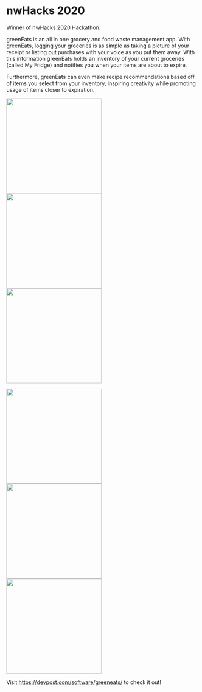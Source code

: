 # nwHacks 2020
Winner of nwHacks 2020 Hackathon.

greenEats is an all in one grocery and food waste management app. With greenEats, logging your groceries is as simple as taking a picture of your receipt or listing out purchases with your voice as you put them away. With this information greenEats holds an inventory of your current groceries (called My Fridge) and notifies you when your items are about to expire. 

Furthermore, greenEats can even make recipe recommendations based off of items you select from your inventory, inspiring creativity while promoting usage of items closer to expiration.

<p float="left">
  <img src="https://challengepost-s3-challengepost.netdna-ssl.com/photos/production/software_photos/000/909/198/datas/original.png"  style="margin-right:250px" width="250" />
  <img src="https://challengepost-s3-challengepost.netdna-ssl.com/photos/production/software_photos/000/909/200/datas/gallery.jpg"  style="margin-right:100px" width="250" /> 
  <img src="https://challengepost-s3-challengepost.netdna-ssl.com/photos/production/software_photos/000/909/197/datas/gallery.jpg"  style="margin-right:10px" width="250" />
  
</p>
<p float="left">
 <img src="https://challengepost-s3-challengepost.netdna-ssl.com/photos/production/software_photos/000/909/257/datas/gallery.jpg" 
      style="margin-right:10px" width="250" /> 
  <img src="https://challengepost-s3-challengepost.netdna-ssl.com/photos/production/software_photos/000/909/199/datas/gallery.jpg" 
       style="margin-right:10px" width="250" />
  <img src="https://challengepost-s3-challengepost.netdna-ssl.com/photos/production/software_photos/000/909/294/datas/gallery.jpg" style="margin-right:10px" width="250" />
  </p>


Visit https://devpost.com/software/greeneats/ to check it out!
